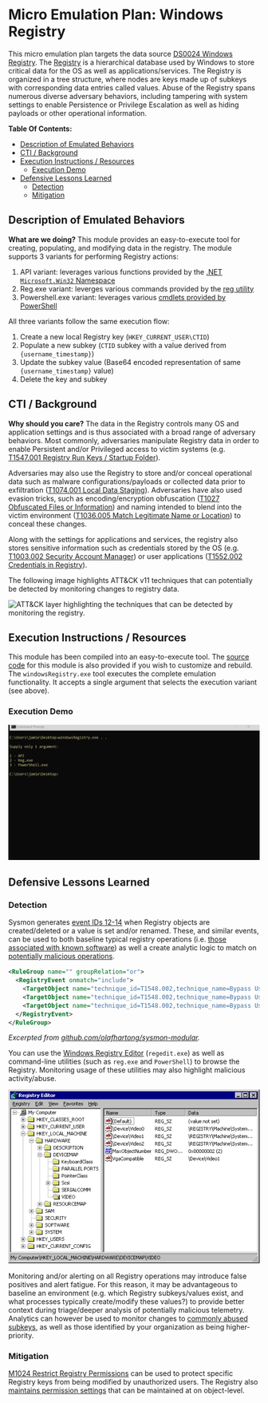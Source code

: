 # Micro Emulation Plan: Windows Registry

This micro emulation plan targets the data source [DS0024 Windows
Registry](https://attack.mitre.org/datasources/DS0024). The
[Registry](https://docs.microsoft.com/windows/win32/sysinfo/structure-of-the-registry)
is a hierarchical database used by Windows to store critical data for the OS as
well as applications/services. The Registry is organized in a tree structure,
where nodes are keys made up of subkeys with corresponding data entries called
values. Abuse of the Registry spans numerous diverse adversary behaviors,
including tampering with system settings to enable Persistence or Privilege
Escalation as well as hiding payloads or other operational information.

**Table Of Contents:**

- [Description of Emulated Behaviors](#description-of-emulated-behaviors)
- [CTI / Background](#cti--background)
- [Execution Instructions / Resources](#execution-instructions--resources)
  - [Execution Demo](#execution-demo)
- [Defensive Lessons Learned](#defensive-lessons-learned)
  - [Detection](#detection)
  - [Mitigation](#mitigation)

## Description of Emulated Behaviors

**What are we doing?** This module provides an easy-to-execute tool for creating, populating, and modifying data in the registry. The module supports 3 variants for performing Registry actions:

1. API variant: leverages various functions provided by the [.NET
   `Microsoft.Win32`
   Namespace](https://docs.microsoft.com/dotnet/api/microsoft.win32)
2. Reg.exe variant: leverges various commands provided by the [reg
   utility](https://docs.microsoft.com/windows-server/administration/windows-commands/reg)
3. Powershell.exe variant: leverages various [cmdlets provided by
   PowerShell](https://docs.microsoft.com/powershell/scripting/samples/working-with-registry-keys)

All three variants follow the same execution flow:

1. Create a new local Registry key (`HKEY_CURRENT_USER\CTID`)
2. Populate a new subkey (`CTID` subkey with a value derived from `{username_timestamp}`)
3. Update the subkey value (Base64 encoded representation of same `{username_timestamp}` value)
4. Delete the key and subkey

## CTI / Background

**Why should you care?** The data in the Registry controls many OS and
application settings and is thus associated with a broad range of adversary
behaviors. Most commonly, adversaries manipulate Registry data in order to
enable Persistent and/or Privileged access to victim systems (e.g. [T1547.001
Registry Run Keys / Startup
Folder](https://attack.mitre.org/techniques/T1547/001)).

Adversaries may also use the Registry to store and/or conceal operational data
such as malware configurations/payloads or collected data prior to exfiltration
([T1074.001 Local Data Staging](https://attack.mitre.org/techniques/T1074/001)).
Adversaries have also used evasion tricks, such as encoding/encryption
obfuscation ([T1027 Obfuscated Files or
Information](https://attack.mitre.org/techniques/T1027)) and naming intended to
blend into the victim environment ([T1036.005 Match Legitimate Name or
Location](https://attack.mitre.org/techniques/T1036/005)) to conceal these
changes.

Along with the settings for applications and services, the registry also stores
sensitive information such as credentials stored by the OS (e.g. [T1003.002
Security Account Manager](https://attack.mitre.org/techniques/T1003/002)) or
user applications ([T1552.002 Credentials in
Registry](https://attack.mitre.org/techniques/T1552/002)).

The following image highlights ATT&CK v11 techniques that can potentially be
detected by monitoring changes to registry data.

![ATT&CK layer highlighting the techniques that can be detected by monitoring
the registry.](docs/Registry.png)

## Execution Instructions / Resources

This module has been compiled into an easy-to-execute tool. The [source
code](windowsRegistry.cs) for this module is also provided if you wish to
customize and rebuild. The `windowsRegistry.exe` tool executes the complete
emulation functionality. It accepts a single argument that selects the execution
variant (see above).

### Execution Demo

![Animated screen capture demonstrating use of the tool.](docs/reg.gif)

## Defensive Lessons Learned

### Detection

Sysmon generates [event IDs
12-14](https://docs.microsoft.com/sysinternals/downloads/sysmon#event-id-12-registryevent-object-create-and-delete)
when Registry objects are created/deleted or a value is set and/or renamed.
These, and similar events, can be used to both baseline typical registry
operations (i.e. [those associated with known
software](https://github.com/olafhartong/sysmon-modular/tree/master/12_13_14_registry_event))
as well a create analytic logic to match on [potentially malicious
operations](https://github.com/SigmaHQ/sigma/tree/master/rules/windows/registry).

```xml
<RuleGroup name="" groupRelation="or">
  <RegistryEvent onmatch="include">
    <TargetObject name="technique_id=T1548.002,technique_name=Bypass User Access Control" condition="contains">\mscfile\shell\open\command</TargetObject>
    <TargetObject name="technique_id=T1548.002,technique_name=Bypass User Access Control" condition="contains">ms-settings\shell\open\command</TargetObject>
    <TargetObject name="technique_id=T1548.002,technique_name=Bypass User Access Control" condition="contains">Classes\exefile\shell\runas\command\isolatedCommand</TargetObject>        <!-- Credit cyb3rop -->
  </RegistryEvent>
</RuleGroup>
```
*Excerpted from [github.com/olafhartong/sysmon-modular](https://github.com/olafhartong/sysmon-modular/blob/f25467ca9400ff557934c46c90f19f48398323d8/12_13_14_registry_event/include_bypass_uac.xml).*

You can use the [Windows Registry
Editor](https://support.microsoft.com/en-us/windows/how-to-open-registry-editor-in-windows-10-deab38e6-91d6-e0aa-4b7c-8878d9e07b11)
(`regedit.exe`) as well as command-line utilities (such as `reg.exe` and
`PowerShell`) to browse the Registry. Monitoring usage of these utilities may
also highlight malicious activity/abuse.

![Screen capture of Windows Registry Editor](docs/regtree.png)

Monitoring and/or alerting on all Registry operations may introduce false
positives and alert fatigue. For this reason, it may be advantageous to baseline
an environment (e.g. which Registry subkeys/values exist, and what processes
typically create/modify these values?) to provide better context during
triage/deeper analysis of potentially malicious telemetry. Analytics can however
be used to monitor changes to [commonly abused
subkeys](https://www.cyborgsecurity.com/cyborg-labs/hunting-for-persistence-registry-run-keys-startup-folder/),
as well as those identified by your organization as being higher-priority.

### Mitigation

[M1024 Restrict Registry
Permissions](https://attack.mitre.org/mitigations/M1024) can be used to protect
specific Registry keys from being modified by unauthorized users. The Registry
also [maintains permission
settings](https://docs.microsoft.com/archive/msdn-magazine/2008/november/access-control-understanding-windows-file-and-registry-permissions)
that can be maintained at on object-level.

